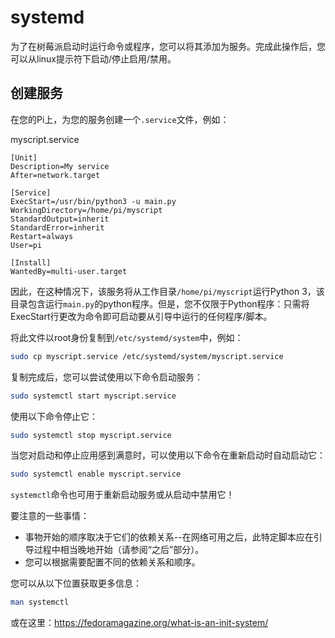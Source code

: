 # systemd

为了在树莓派启动时运行命令或程序，您可以将其添加为服务。完成此操作后，您可以从linux提示符下启动/停止启用/禁用。

## 创建服务

在您的Pi上，为您的服务创建一个`.service`文件，例如：

myscript.service

```
[Unit]
Description=My service
After=network.target

[Service]
ExecStart=/usr/bin/python3 -u main.py
WorkingDirectory=/home/pi/myscript
StandardOutput=inherit
StandardError=inherit
Restart=always
User=pi

[Install]
WantedBy=multi-user.target
```
因此，在这种情况下，该服务将从工作目录`/home/pi/myscript`运行Python 3，该目录包含运行`main.py`的python程序。但是，您不仅限于Python程序：只需将ExecStart行更改为命令即可启动要从引导中运行的任何程序/脚本。

将此文件以root身份复制到`/etc/systemd/system`中，例如：

```bash
sudo cp myscript.service /etc/systemd/system/myscript.service
```

复制完成后，您可以尝试使用以下命令启动服务：

```bash
sudo systemctl start myscript.service
```

使用以下命令停止它：

```bash
sudo systemctl stop myscript.service
```

当您对启动和停止应用感到满意时，可以使用以下命令在重新启动时自动启动它：

```bash
sudo systemctl enable myscript.service
```

`systemctl`命令也可用于重新启动服务或从启动中禁用它！

要注意的一些事情：
+ 事物开始的顺序取决于它们的依赖关系--在网络可用之后，此特定脚本应在引导过程中相当晚地开始（请参阅“之后”部分）。
+ 您可以根据需要配置不同的依赖关系和顺序。

您可以从以下位置获取更多信息：

```bash
man systemctl
```

或在这里：https://fedoramagazine.org/what-is-an-init-system/
